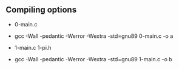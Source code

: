 ## Compiling options
- 0-main.c
-  gcc -Wall -pedantic -Werror -Wextra -std=gnu89 0-main.c -o a

- 1-main.c 1-pi.h
- gcc -Wall -pedantic -Werror -Wextra -std=gnu89 1-main.c -o b